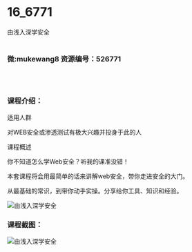 # 16_6771
由浅入深学安全
<br/></br>
<h3>微:mukewang8 资源编号：526771</h3>
<br/></br>
<h3>课程介绍：</h3>
<p>适用人群</p>
<p>对WEB<a title="查看与 安全 相关的文章" target="_blank">安全</a>或渗透测试有极大兴趣并投身于此的人</p>
<p>课程概述</p>
<p>你不知道怎么学Web<a title="查看与 安全 相关的文章" target="_blank">安全</a>？听我的课准没错！</p>
<p>本套课程将会用最简单的话来讲解web安全，带你走进安全的大门。</p>
<p>从最基础的常识，到带你动手实操。分享给你工具、知识和经验。</p>
<p><img src="https://www.ko996.com/wp-content/uploads/img/2019/08/356-35.jpg" alt="由浅入深学安全"></p>
<h3>课程截图：</h3>
<p><img src="https://www.ko996.com/wp-content/uploads/img/2019/08/2-145.png" alt="由浅入深学安全"></p>
